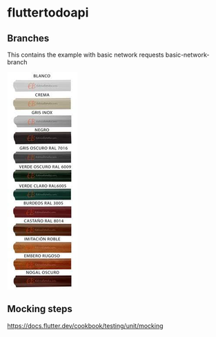 # fluttertodoapi

## Branches
This contains the example with basic network requests
basic-network-branch

![alt text](image.png)

## Mocking steps

https://docs.flutter.dev/cookbook/testing/unit/mocking

